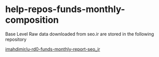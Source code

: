 # help-repos-funds-monthly-composition
 
Base Level Raw data downloaded from seo.ir are stored in the following repository


[imahdimir/u-rd0-funds-monthly-report-seo_ir](https://github.com/imahdimir/rd0-funds-monthly-report-seo_ir.git)
